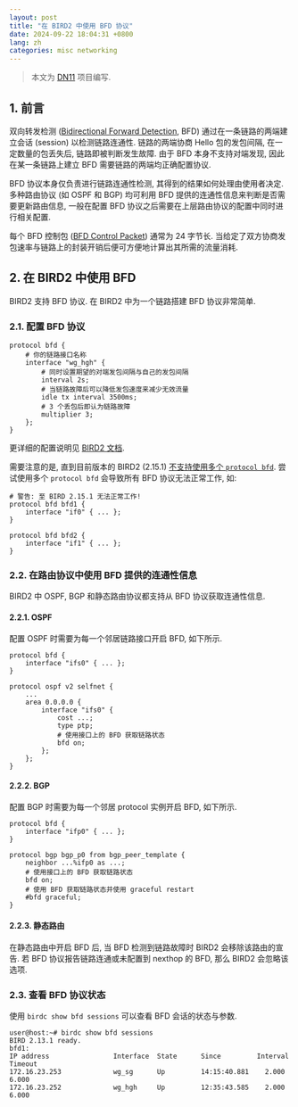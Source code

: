 ```yaml
---
layout: post
title: "在 BIRD2 中使用 BFD 协议"
date: 2024-09-22 18:04:31 +0800
lang: zh
categories: misc networking
---
```


> 本文为 [DN11](https://dn11.top/) 项目编写.

## 1. 前言

双向转发检测 ([Bidirectional Forward Detection](https://datatracker.ietf.org/doc/html/rfc5880), BFD) 通过在一条链路的两端建立会话 (session) 以检测链路连通性. 链路的两端协商 Hello 包的发包间隔, 在一定数量的包丢失后, 链路即被判断发生故障. 由于 BFD 本身不支持对端发现, 因此在某一条链路上建立 BFD 需要链路的两端均正确配置协议.

BFD 协议本身仅负责进行链路连通性检测, 其得到的结果如何处理由使用者决定. 多种路由协议 (如 OSPF 和 BGP) 均可利用 BFD 提供的连通性信息来判断是否需要更新路由信息, 一般在配置 BFD 协议之后需要在上层路由协议的配置中同时进行相关配置.

每个 BFD 控制包 ([BFD Control Packet](https://datatracker.ietf.org/doc/html/rfc5880#section-4)) 通常为 24 字节长. 当给定了双方协商发包速率与链路上的封装开销后便可方便地计算出其所需的流量消耗.

## 2. 在 BIRD2 中使用 BFD

BIRD2 支持 BFD 协议. 在 BIRD2 中为一个链路搭建 BFD 协议非常简单.

### 2.1. 配置 BFD 协议

```plain-text
protocol bfd {
    # 你的链路接口名称
    interface "wg_hgh" {
        # 同时设置期望的对端发包间隔与自己的发包间隔
        interval 2s;
        # 当链路故障后可以降低发包速度来减少无效流量
        idle tx interval 3500ms;
        # 3 个丢包后即认为链路故障
        multiplier 3;
    };
}
```

更详细的配置说明见 [BIRD2 文档](https://bird.network.cz/doc/bird-6.html#ss6.2).

需要注意的是, 直到目前版本的 BIRD2 (2.15.1) [不支持使用多个 `protocol bfd`](https://bird.network.cz/doc/bird-6.html#:~:text=Note%20that%20BFD%20implementation%20in%20BIRD%20is%20currently,at%20most%20one%20protocol%20instance.). 尝试使用多个 `protocol bfd` 会导致所有 BFD 协议无法正常工作, 如:

```plain-text
# 警告: 至 BIRD 2.15.1 无法正常工作!
protocol bfd bfd1 {
    interface "if0" { ... };
}

protocol bfd bfd2 {
    interface "if1" { ... };
}
```

### 2.2. 在路由协议中使用 BFD 提供的连通性信息

BIRD2 中 OSPF, BGP 和静态路由协议都支持从 BFD 协议获取连通性信息.

#### 2.2.1. OSPF

配置 OSPF 时需要为每一个邻居链路接口开启 BFD, 如下所示.

```plain-text
protocol bfd {
    interface "ifs0" { ... };
}

protocol ospf v2 selfnet {
    ...
    area 0.0.0.0 {
        interface "ifs0" {
            cost ...;
            type ptp;
            # 使用接口上的 BFD 获取链路状态
            bfd on;
        };
    };
}
```

#### 2.2.2. BGP

配置 BGP 时需要为每一个邻居 protocol 实例开启 BFD, 如下所示.

```plain-text
protocol bfd {
    interface "ifp0" { ... };
}

protocol bgp bgp_p0 from bgp_peer_template {
    neighbor ...%ifp0 as ...;
    # 使用接口上的 BFD 获取链路状态
    bfd on;
    # 使用 BFD 获取链路状态并使用 graceful restart
    #bfd graceful;
}
```

#### 2.2.3. 静态路由

在静态路由中开启 BFD 后, 当 BFD 检测到链路故障时 BIRD2 会移除该路由的宣告. 若 BFD 协议报告链路连通或未配置到 nexthop 的 BFD, 那么 BIRD2 会忽略该选项.

### 2.3. 查看 BFD 协议状态

使用 `birdc show bfd sessions` 可以查看 BFD 会话的状态与参数.

```plain-text
user@host:~# birdc show bfd sessions
BIRD 2.13.1 ready.
bfd1:
IP address                Interface  State      Since         Interval  Timeout
172.16.23.253             wg_sg      Up         14:15:40.881    2.000    6.000
172.16.23.252             wg_hgh     Up         12:35:43.585    2.000    6.000
```
